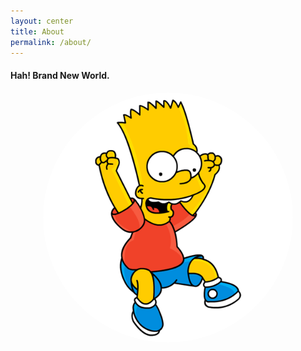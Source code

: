 ```yaml
---
layout: center
title: About
permalink: /about/
---
```


#### <span class="red">Hah! Brand New World.</span>

<img src="https://github.com/ironicstone/ironicstone.github.io/raw/master/image/life/bart2.gif" alt="Good Night" style="display:block;border-radius:50%;height:400px;width:400px;margin: 0 auto;">

